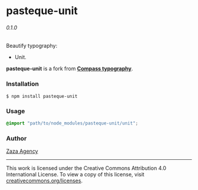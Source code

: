 # pasteque-unit

###### 0.1.0

Beautify typography:
* Unit.

**pasteque-unit** is a fork from [**Compass typography**](https://github.com/Compass/compass/tree/stable/core/stylesheets/compass/typography).

### Installation

```
$ npm install pasteque-unit
```

### Usage

```scss
@import "path/to/node_modules/pasteque-unit/unit";
```

### Author

[Zaza Agency](zaza.africa)

---

This work is licensed under the Creative Commons Attribution 4.0 International License.
To view a copy of this license, visit [creativecommons.org/licenses](http://creativecommons.org/licenses/by/4.0/).
